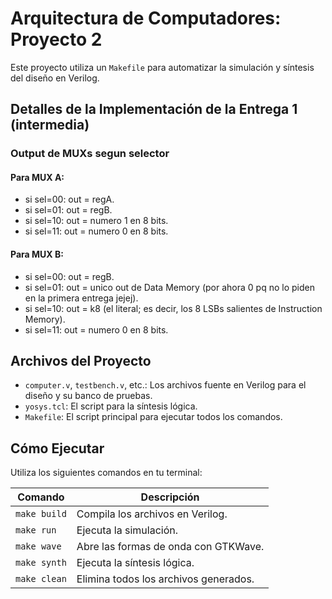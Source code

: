 # Arquitectura de Computadores: Proyecto 2

Este proyecto utiliza un `Makefile` para automatizar la simulación y síntesis del diseño en Verilog.

## Detalles de la Implementación de la Entrega 1 (intermedia)

### Output de MUXs segun selector

#### Para MUX A:
- si sel=00: out = regA.
- si sel=01: out = regB.
- si sel=10: out = numero 1 en 8 bits.
- si sel=11: out = numero 0 en 8 bits.
  
#### Para MUX B:
- si sel=00: out = regB.
- si sel=01: out = unico out de Data Memory (por ahora 0 pq no lo piden en la primera entrega jejej).
- si sel=10: out = k8 (el literal; es decir, los 8 LSBs salientes de Instruction Memory).
- si sel=11: out = numero 0 en 8 bits.

## Archivos del Proyecto

* `computer.v`, `testbench.v`, etc.: Los archivos fuente en Verilog para el diseño y su banco de pruebas.
* `yosys.tcl`: El script para la síntesis lógica.
* `Makefile`: El script principal para ejecutar todos los comandos.

## Cómo Ejecutar

Utiliza los siguientes comandos en tu terminal:

| Comando | Descripción |
|---|---|
| `make build` | Compila los archivos en Verilog. |
| `make run` | Ejecuta la simulación. |
| `make wave` | Abre las formas de onda con GTKWave. |
| `make synth` | Ejecuta la síntesis lógica. |
| `make clean` | Elimina todos los archivos generados. |
